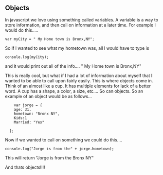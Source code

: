 ## Objects

In javascript we love using something called variables. A variable is a way to store information, and then call on 
information at a later time. For example  I would do this.....


```
var myCity = " My Home town is Bronx,NY";
```

So if I wanted to see what my hometown was, all I would have to type is 
```
console.log(myCity); 
```
and it would print out all of the info.... " My Home town is Bronx,NY"


This is really cool, but what if I had a lot of information about myself that I wanted to be able to call upon fairly easily. This is where objects come in. Think of an almost like a cup. It has multiple elements for lack of a better word. A cup has a shape, a color, a size, etc.... So can objects. So an example of an object would be as follows...

```
    var jorge = {
    age: 31,
    hometown: "Bronx NY",
    Kids:1
    Married: "Yes"

  };
```

Now if we wanted to call on something we could do this....
```
console.log("Jorge is from the" + jorge.hometown);
```

This will return "Jorge is from the Bronx NY"


And thats objects!!!!



